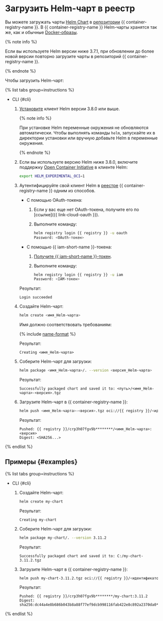 # Загрузить Helm-чарт в реестр

Вы можете загружать чарты [Helm Chart](https://helm.sh/docs/topics/charts/) в [репозитории](../../concepts/repository.md) {{ container-registry-name }}. В {{ container-registry-name }} Helm-чарты хранятся так же, как и обычные [Docker-образы](../../concepts/docker-image.md).

{% note info %}

Если вы используете Helm версии ниже 3.7.1, при обновлении до более новой версии повторно загрузите чарты в репозиторий {{ container-registry-name }}.

{% endnote %}

Чтобы загрузить Helm-чарт:

{% list tabs group=instructions %}

- CLI {#cli}

  1. [Установите](https://helm.sh/ru/docs/intro/install/) клиент Helm версии 3.8.0 или выше.

     {% note info %}

     При установке Helm переменные окружения не обновляются автоматически. Чтобы выполнять команды `helm`, запускайте их в директории установки или вручную добавьте Helm в переменные окружения.

     {% endnote %}

  1. Если вы используете версию Helm ниже 3.8.0, включите поддержку [Open Container Initiative](https://opencontainers.org/) в клиенте Helm:

     ```bash
     export HELM_EXPERIMENTAL_OCI=1
     ```

  1. Аутентифицируйте свой клиент Helm в [реестре](../../concepts/registry.md) {{ container-registry-name }} одним из способов.
     * С помощью OAuth-токена:
       1. Если у вас еще нет OAuth-токена, получите его по [ссылке]({{ link-cloud-oauth }}).
       1. Выполните команду:

          ```bash
          helm registry login {{ registry }} -u oauth
          Password: <OAuth-токен>
          ```

     * С помощью {{ iam-short-name }}-токена:
       1. [Получите {{ iam-short-name }}-токен](../../../iam/operations/iam-token/create.md).
       1. Выполните команду:

          ```bash
          helm registry login {{ registry }} -u iam
          Password: <IAM-токен>
          ```

     Результат:

     ```text
     Login succeeded
     ```

  1. Создайте Helm-чарт:
  
     ```bash
     helm create <имя_Helm-чарта>
     ```

     Имя должно соответствовать требованиям:

     {% include [name-format](../../../_includes/name-format.md) %}

     Результат:

     ```text
     Creating <имя_Helm-чарта>
     ```

  1. Соберите Helm-чарт для загрузки:

     ```bash
     helm package <имя_Helm-чарта>/. --version <версия_Helm-чарта>
     ```

     Результат:

     ```text
     Successfully packaged chart and saved it to: <путь>/<имя_Helm-чарта>-<версия>.tgz
     ```

  1. Загрузите Helm-чарт в {{ container-registry-name }}:

     ```bash
     helm push <имя_Helm-чарта>-<версия>.tgz oci://{{ registry }}/<идентификатор_реестра>
     ```

     Результат:

     ```text
     Pushed: {{ registry }}/crp3h07fgv9b********/<имя_Helm-чарта>:<версия>
     Digest: <SHA256...>
     ```

{% endlist %}

## Примеры {#examples}

{% list tabs group=instructions %}

- CLI {#cli}

  1. Создайте Helm-чарт:

     ```bash
     helm create my-chart
     ```

     Результат:

     ```text
     Creating my-chart
     ```

  1. Соберите Helm-чарт для загрузки:

     ```bash
     helm package my-chart/. --version 3.11.2
     ```

     Результат:

     ```text
     Successfully packaged chart and saved it to: C:/my-chart-3.11.2.tgz
     ```

  1. Загрузите Helm-чарт в {{ container-registry-name }}:

     ```bash
     helm push my-chart-3.11.2.tgz oci://{{ registry }}/<идентификатор_реестра>
     ```

     Результат:

     ```text
     Pushed: {{ registry }}/crp3h07fgv9b********/my-chart:3.11.2
     Digest: sha256:dc44a4e8b686b043b8a88f77ef9dcb998116fab422e8c892a2370da0********
     ```

{% endlist %}